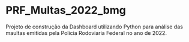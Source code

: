 # PRF_Multas_2022_bmg
Projeto de construção da Dashboard utilizando Python para análise das maultas emitidas pela Policia Rodoviaria Federal no ano de 2022.

